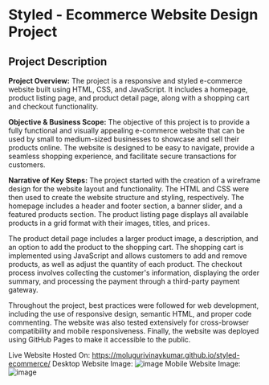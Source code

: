 # Styled - Ecommerce Website Design Project

## Project Description

**Project Overview:** The project is a responsive and styled e-commerce website built using HTML, CSS, and JavaScript. It includes a homepage, product listing page, and product detail page, along with a shopping cart and checkout functionality.

**Objective & Business Scope:** The objective of this project is to provide a fully functional and visually appealing e-commerce website that can be used by small to medium-sized businesses to showcase and sell their products online. The website is designed to be easy to navigate, provide a seamless shopping experience, and facilitate secure transactions for customers.

**Narrative of Key Steps:** The project started with the creation of a wireframe design for the website layout and functionality. The HTML and CSS were then used to create the website structure and styling, respectively. The homepage includes a header and footer section, a banner slider, and a featured products section. The product listing page displays all available products in a grid format with their images, titles, and prices.

The product detail page includes a larger product image, a description, and an option to add the product to the shopping cart. The shopping cart is implemented using JavaScript and allows customers to add and remove products, as well as adjust the quantity of each product. The checkout process involves collecting the customer's information, displaying the order summary, and processing the payment through a third-party payment gateway.

Throughout the project, best practices were followed for web development, including the use of responsive design, semantic HTML, and proper code commenting. The website was also tested extensively for cross-browser compatibility and mobile responsiveness. Finally, the website was deployed using GitHub Pages to make it accessible to the public.

Live Website Hosted On: https://molugurivinaykumar.github.io/styled-ecommerce/
Desktop Website Image: ![image](https://user-images.githubusercontent.com/66858598/234350539-eeb0c9c8-b494-4ee1-9376-111dc350c6bb.png)
Mobile Website Image: ![image](https://user-images.githubusercontent.com/66858598/234350631-f398f40c-3c3c-4c2a-99d9-02fa84355ed5.png)

